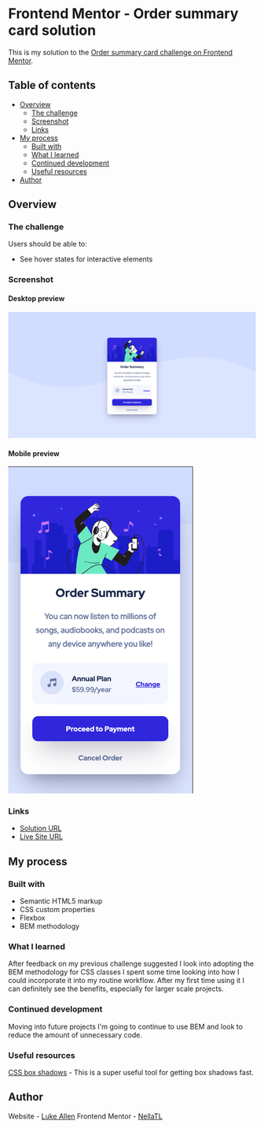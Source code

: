 # Frontend Mentor - Order summary card solution

This is my solution to the [Order summary card challenge on Frontend Mentor](https://www.frontendmentor.io/challenges/order-summary-component-QlPmajDUj).

## Table of contents

- [Overview](#overview)
  - [The challenge](#the-challenge)
  - [Screenshot](#screenshot)
  - [Links](#links)
- [My process](#my-process)
  - [Built with](#built-with)
  - [What I learned](#what-i-learned)
  - [Continued development](#continued-development)
  - [Useful resources](#useful-resources)
- [Author](#author)

## Overview

### The challenge

Users should be able to:

- See hover states for interactive elements

### Screenshot

#### Desktop preview

![](design/desktopFinal-screenshot.png)

#### Mobile preview

![](design/mobileFinal-screenshot.png)


### Links

- [Solution URL](https://github.com/NellaTL/frontendmentor.io/tree/main/order-summary-component-main)
- [Live Site URL](https://order-summary-component-main-la.netlify.app/)


## My process

### Built with

- Semantic HTML5 markup
- CSS custom properties 
- Flexbox
- BEM methodology 

### What I learned

After feedback on my previous challenge suggested I look into adopting the BEM methodology for CSS classes I spent some time looking into how I could incorporate it into my routine workflow. After my first time using it I can definitely see the benefits, especially for larger scale projects. 

### Continued development

Moving into future projects I'm going to continue to use BEM and look to reduce the amount of unnecessary code.

### Useful resources

[CSS box shadows](https://getcssscan.com/css-box-shadow-examples) - This is a super useful tool for getting box shadows fast. 

## Author

Website - [Luke Allen](https://github.com/NellaTL)
Frontend Mentor - [NellaTL](https://www.frontendmentor.io/profile/NellaTL)

